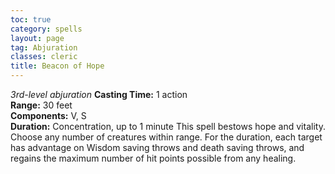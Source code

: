 ```yaml
---
toc: true
category: spells
layout: page
tag: Abjuration
classes: cleric
title: Beacon of Hope 
---
```

_3rd-level abjuration_ 
**Casting Time:** 1 action   
**Range:** 30 feet   
**Components:** V, S    
**Duration:** Concentration, up to 1 minute 
This spell bestows hope and vitality. Choose any number of creatures within range. For the duration, each target has advantage on Wisdom saving throws and death saving throws, and regains the maximum number of hit points possible from any healing. 
